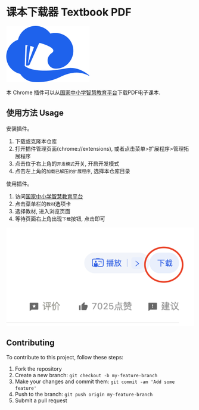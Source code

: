 # 课本下载器 Textbook PDF

![](./images/icon.png)

本 Chrome 插件可以从[国家中小学智慧教育平台](https://basic.smartedu.cn/)下载PDF电子课本.

## 使用方法 Usage

安装插件。

1. 下载或克隆本仓库
2. 打开插件管理页面(chrome://extensions), 或者点击菜单>扩展程序>管理拓展程序
3. 点击位于右上角的`开发模式`开关, 开启开发模式
4. 点击左上角的`加载已解压的扩展程序`, 选择本仓库目录

使用插件。

1. 访问[国家中小学智慧教育平台](https://basic.smartedu.cn/)
2. 点击菜单栏的`教材`选项卡
3. 选择教材, 进入浏览页面
4. 等待页面右上角出现`下载`按钮, 点击即可

![](./images/usage.png)

## Contributing

To contribute to this project, follow these steps:

1. Fork the repository
2. Create a new branch: `git checkout -b my-feature-branch`
3. Make your changes and commit them: `git commit -am 'Add some feature'`
4. Push to the branch: `git push origin my-feature-branch`
5. Submit a pull request
